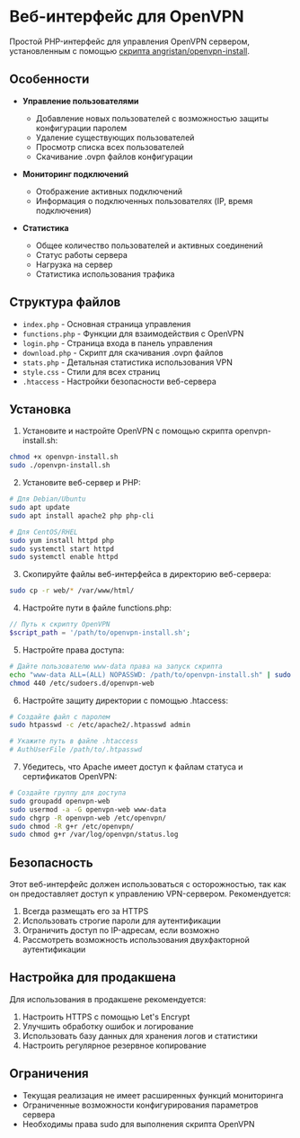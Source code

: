 # Веб-интерфейс для OpenVPN

Простой PHP-интерфейс для управления OpenVPN сервером, установленным с помощью [скрипта angristan/openvpn-install](https://github.com/angristan/openvpn-install).

## Особенности

- **Управление пользователями**
  - Добавление новых пользователей с возможностью защиты конфигурации паролем
  - Удаление существующих пользователей
  - Просмотр списка всех пользователей
  - Скачивание .ovpn файлов конфигурации

- **Мониторинг подключений**
  - Отображение активных подключений
  - Информация о подключенных пользователях (IP, время подключения)

- **Статистика**
  - Общее количество пользователей и активных соединений
  - Статус работы сервера
  - Нагрузка на сервер
  - Статистика использования трафика

## Структура файлов

- `index.php` - Основная страница управления
- `functions.php` - Функции для взаимодействия с OpenVPN
- `login.php` - Страница входа в панель управления
- `download.php` - Скрипт для скачивания .ovpn файлов
- `stats.php` - Детальная статистика использования VPN
- `style.css` - Стили для всех страниц
- `.htaccess` - Настройки безопасности веб-сервера

## Установка

1. Установите и настройте OpenVPN с помощью скрипта openvpn-install.sh:
```bash
chmod +x openvpn-install.sh
sudo ./openvpn-install.sh
```

2. Установите веб-сервер и PHP:
```bash
# Для Debian/Ubuntu
sudo apt update
sudo apt install apache2 php php-cli

# Для CentOS/RHEL
sudo yum install httpd php
sudo systemctl start httpd
sudo systemctl enable httpd
```

3. Скопируйте файлы веб-интерфейса в директорию веб-сервера:
```bash
sudo cp -r web/* /var/www/html/
```

4. Настройте пути в файле functions.php:
```php
// Путь к скрипту OpenVPN 
$script_path = '/path/to/openvpn-install.sh';
```

5. Настройте права доступа:
```bash
# Дайте пользователю www-data права на запуск скрипта
echo "www-data ALL=(ALL) NOPASSWD: /path/to/openvpn-install.sh" | sudo tee -a /etc/sudoers.d/openvpn-web
chmod 440 /etc/sudoers.d/openvpn-web
```

6. Настройте защиту директории с помощью .htaccess:
```bash
# Создайте файл с паролем
sudo htpasswd -c /etc/apache2/.htpasswd admin

# Укажите путь в файле .htaccess
# AuthUserFile /path/to/.htpasswd
```

7. Убедитесь, что Apache имеет доступ к файлам статуса и сертификатов OpenVPN:
```bash
# Создайте группу для доступа
sudo groupadd openvpn-web
sudo usermod -a -G openvpn-web www-data
sudo chgrp -R openvpn-web /etc/openvpn/
sudo chmod -R g+r /etc/openvpn/
sudo chmod g+r /var/log/openvpn/status.log
```

## Безопасность

Этот веб-интерфейс должен использоваться с осторожностью, так как он предоставляет доступ к управлению VPN-сервером. Рекомендуется:

1. Всегда размещать его за HTTPS
2. Использовать строгие пароли для аутентификации
3. Ограничить доступ по IP-адресам, если возможно
4. Рассмотреть возможность использования двухфакторной аутентификации

## Настройка для продакшена

Для использования в продакшене рекомендуется:

1. Настроить HTTPS с помощью Let's Encrypt
2. Улучшить обработку ошибок и логирование
3. Использовать базу данных для хранения логов и статистики
4. Настроить регулярное резервное копирование

## Ограничения

- Текущая реализация не имеет расширенных функций мониторинга
- Ограниченные возможности конфигурирования параметров сервера
- Необходимы права sudo для выполнения скрипта OpenVPN 